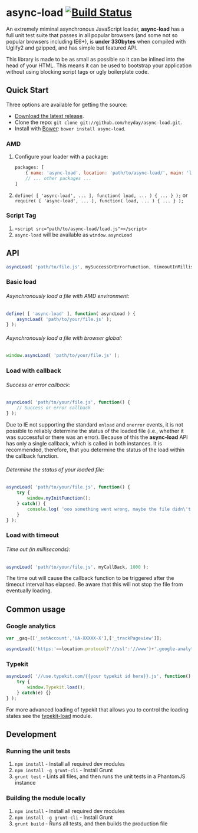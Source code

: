 # async-load [![Build Status](https://secure.travis-ci.org/heyday/async-load.png)](http://travis-ci.org/heyday/async-load)

An extremely miminal asynchronous JavaScript loader, **async-load** has a full unit test suite that passes in all popular browsers (and some not so popular browsers including IE6+), is **under 330bytes** when compiled with Uglify2 and gzipped, and has simple but featured API.

This library is made to be as small as possible so it can be inlined into the head of your HTML. This means it can be used to bootstrap your application without using blocking script tags or ugly boilerplate code.


## Quick Start

Three options are available for getting the source:

* [Download the latest release](https://github.com/heyday/async-load/zipball/master).
* Clone the repo: `git clone git://github.com/heyday/async-load.git`.
* Install with [Bower](http://twitter.github.com/bower): `bower install async-load`.

### AMD

1. Configure your loader with a package:

	```javascript
	packages: [
		{ name: 'async-load', location: 'path/to/async-load/', main: 'load' },
		// ... other packages ...
	]
	```

1. `define( [ 'async-load', ... ], function( load, ... ) { ... } );` or `require( [ 'async-load', ... ], function( load, ... ) { ... } );`

### Script Tag

1. `<script src="path/to/async-load/load.js"></script>`
1. `async-load` will be available as `window.asyncLoad`


## API

```javascript
asyncLoad( 'path/to/file.js', mySuccessOrErrorFunction, timeoutInMilliseconds );
```

### Basic load

###### Asynchronously load a file with AMD environment:
```javascript
define( [ 'async-load' ], function( asyncLoad ) {
	asyncLoad( 'path/to/your/file.js' );
} );
```

###### Asynchronously load a file with browser global:
```javascript
window.asyncLoad( 'path/to/your/file.js' );
```

### Load with callback

###### Success or error callback:
```javascript
asyncLoad( 'path/to/your/file.js', function() {
	// Success or error callback
} );
```

Due to IE not supporting the standard `onload` and `onerror` events, it is not possible to reliably determine the status of the loaded file (i.e., whether it was successful or there was an error). Because of this the **async-load** API has only a single callback, which is called in both instances. It is recommended, therefore, that you determine the status of the load within the callback function.

###### Determine the status of your loaded file:
```javascript
asyncLoad( 'path/to/your/file.js', function() {
	try {
		window.myInitFunction();
	} catch() {
		console.log( 'ooo something went wrong, maybe the file didn\'t load?' );
	}
} );
```

### Load with timeout

###### Time out (in milliseconds):
```javascript
asyncLoad( 'path/to/your/file.js', myCallBack, 1000 );
```

The time out will cause the callback function to be triggered after the timeout interval has elapsed. Be aware that this will not stop the file from eventually loading.


## Common usage

### Google analytics

```javascript
var _gaq=[['_setAccount','UA-XXXXX-X'],['_trackPageview']];

asyncLoad(('https:'==location.protocol?'//ssl':'//www')+'.google-analytics.com/ga.js');
```

### Typekit

```javascript
asyncLoad( '//use.typekit.com/{{your typekit id here}}.js', function() {
	try {
		window.Typekit.load();
	} catch(e) {}
} );
```

For more advanced loading of typekit that allows you to control the loading states see the [typekit-load](https://github.com/heyday/typekit-load) module.

## Development

### Running the unit tests

1. `npm install` - Install all required dev modules
1. `npm install -g grunt-cli` - Install Grunt
1. `grunt test` - Lints all files, and then runs the unit tests in a PhantomJS instance

### Building the module locally

1. `npm install` - Install all required dev modules
1. `npm install -g grunt-cli` - Install Grunt
1. `grunt build` - Runs all tests, and then builds the production file
